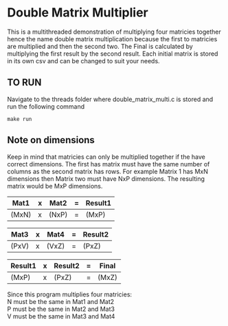 # Double Matrix Multiplier
This is a multithreaded demonstration of multiplying four matricies together hence the name double matrix multiplication because the first to matricies are multiplied and then the second two. The Final is calculated by multiplying the first result by the second result. Each initial matrix is stored in its own csv and can be changed to suit your needs.

## TO RUN
Navigate to the threads folder where double_matrix_multi.c is stored and run the following command

```
make run
```


## Note on dimensions
 Keep in mind that matricies can only be multiplied together if the have correct dimensions. The first has matrix must have the same number of columns as the second matrix has rows. For example Matrix 1 has MxN dimensions then Matrix two must have NxP dimensions. The resulting matrix would be MxP dimensions.




| Mat1   |   x   | Mat2   | =  | Result1 |
|--------|-------|--------|----|---------|
| (MxN)  |   x   | (NxP)  | =  | (MxP)   |

| Mat3   |   x   | Mat4   | =  | Result2 |
|--------|-------|--------|----|---------|
| (PxV)  |   x   | (VxZ)  | =  | (PxZ)   |

| Result1 |   x   | Result2 | =  | Final  |
|---------|-------|---------|----|--------|
| (MxP)   |   x   | (PxZ)   | =  | (MxZ)  |

Since this program multiplies four matricies:  
N must be the same in Mat1 and Mat2  
P must be the same in Mat2 and Mat3  
V must be the same in Mat3 and Mat4  
